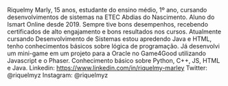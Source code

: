 Riquelmy Marly, 15 anos, estudante do ensino médio, 1º ano, cursando desenvolvimentos de sistemas na ETEC Abdias do Nascimento.
Aluno do Ismart Online desde 2019. Sempre tive bons desempenhos, recebendo certificados de alto engajamento e bons resultados nos cursos.
Atualmente cursando Desenvolvimento de Sistemas estou apredendo Java e HTML, tenho conhecimentos básicos sobre lógica de programação.
Já desenvolvi um mini-game em um projeto para a Oracle no Game4Good utilizando Javascript e o Phaser.
Conhecimento básico sobre Python, C++, JS, HTML e Java.
Linkedin: https://www.linkedin.com/in/riquelmy-marley
Twitter: @riquelmyz
Instagram: @riquelmyz
